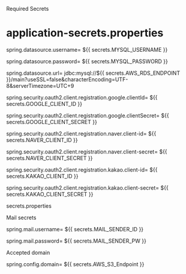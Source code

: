 Required Secrets

# application-secrets.properties

spring.datasource.username= ${{ secrets.MYSQL_USERNAME }}

spring.datasource.password= ${{ secrets.MYSQL_PASSWORD }}

spring.datasource.url= jdbc:mysql://${{ secrets.AWS_RDS_ENDPOINT }}/main?useSSL=false\&characterEncoding=UTF-8\&serverTimezone=UTC+9

spring.security.oauth2.client.registration.google.clientId= ${{ secrets.GOOGLE_CLIENT_ID }}

spring.security.oauth2.client.registration.google.clientSecret= ${{ secrets.GOOGLE_CLIENT_SECRET }}

spring.security.oauth2.client.registration.naver.client-id= ${{ secrets.NAVER_CLIENT_ID }}

spring.security.oauth2.client.registration.naver.client-secret= ${{ secrets.NAVER_CLIENT_SECRET }}

spring.security.oauth2.client.registration.kakao.client-id= ${{ secrets.KAKAO_CLIENT_ID }}

spring.security.oauth2.client.registration.kakao.client-secret= ${{ secrets.KAKAO_CLIENT_SECRET }}

secrets.properties

 Mail secrets
 
spring.mail.username= ${{ secrets.MAIL_SENDER_ID }}

spring.mail.password= ${{ secrets.MAIL_SENDER_PW }}

 Accepted domain
 
spring.config.domain= ${{ secrets.AWS_S3_Endpoint }}
